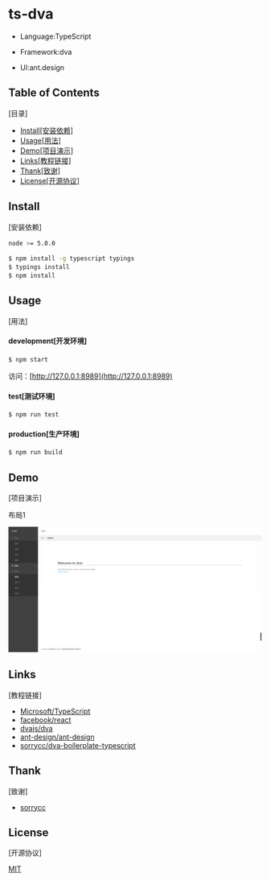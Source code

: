 ts-dva
=======

* Language:TypeScript

* Framework:dva

* UI:ant.design

Table of Contents
-------
[目录]

* [Install[安装依赖]](#install)
* [Usage[用法]](#usage)
* [Demo[项目演示]](#demo)
* [Links[教程链接]](#links)
* [Thank[致谢]](#thank)
* [License[开源协议]](#license)

Install
-------
[安装依赖]

```bash
node >= 5.0.0
```
```bash
$ npm install -g typescript typings
$ typings install
$ npm install
```

Usage
-------
[用法]

#### development[开发环境]

```bash
$ npm start
```
访问：[http://127.0.0.1:8989](http://127.0.0.1:8989)

#### test[测试环境]

```bash
$ npm run test
```

#### production[生产环境]

```bash
$ npm run build
```

Demo
-------
[项目演示]

布局1

![布局1](https://github.com/huang6349/Pictures/blob/master/ts-dva/2016-10-14_163215.png)

Links
-------
[教程链接]

* [Microsoft/TypeScript](https://github.com/Microsoft/TypeScript)
* [facebook/react](https://github.com/facebook/react)
* [dvajs/dva](https://github.com/dvajs/dva)
* [ant-design/ant-design](https://github.com/ant-design/ant-design)
* [sorrycc/dva-boilerplate-typescript](https://github.com/sorrycc/dva-boilerplate-typescript)

Thank
-------
[致谢]
* [sorrycc](https://github.com/sorrycc)

License
-------
[开源协议]

[MIT](https://tldrlegal.com/license/mit-license)